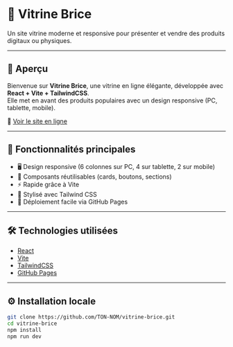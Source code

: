 # 🌟 Vitrine Brice

Un site vitrine moderne et responsive pour présenter et vendre des produits digitaux ou physiques.

---

## 🚀 Aperçu

Bienvenue sur **Vitrine Brice**, une vitrine en ligne élégante, développée avec **React + Vite + TailwindCSS**.  
Elle met en avant des produits populaires avec un design responsive (PC, tablette, mobile).

🔗 [Voir le site en ligne](https://TON-NOM.github.io/vitrine-brice)

---

## 📸 Fonctionnalités principales

- 🖥️ Design responsive (6 colonnes sur PC, 4 sur tablette, 2 sur mobile)
- 💼 Composants réutilisables (cards, boutons, sections)
- ⚡ Rapide grâce à Vite
- 🎨 Stylisé avec Tailwind CSS
- 🔄 Déploiement facile via GitHub Pages

---

## 🛠️ Technologies utilisées

- [React](https://reactjs.org/)
- [Vite](https://vitejs.dev/)
- [TailwindCSS](https://tailwindcss.com/)
- [GitHub Pages](https://pages.github.com/)

---

## ⚙️ Installation locale

```bash
git clone https://github.com/TON-NOM/vitrine-brice.git
cd vitrine-brice
npm install
npm run dev

